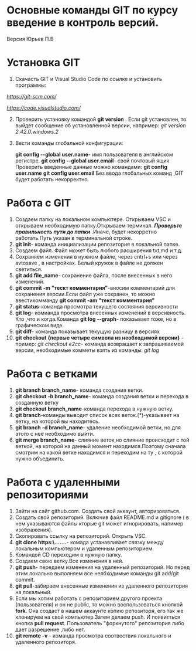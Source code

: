 # Основные команды GIT по курсу введение в контроль версий.
Версия Юрьев П.В

   # Установка GIT

   1. Скачасть GIT и Visual Studio Code  по ссылке и установить программы:

*https://git-scm.com/*

*https://code.visualstudio.com/*

  2. Проверить установку командой 
     **git version** . Если git установлен, то выйдет сообщение об установленной версии, например: 
     *git version 2.42.0.windows.2*

  3. Вести команды глобальной конфигурации:

     **git config --global user.name**- имя пользователя в английском регистре.
     **git config --global user.email**- свой почтовый ящик 
     Проверить введенные данные можно командами:
     **git config user.name**
     **git config user.email**
     Без ввода глобальных команд ,GIT будет работать некорректно.

  # Работа с GIT

 1. Создаем папку на локальном компьютере. Открываем VSC и открываем необходимую папку.Открываем терминал.
_**Проверьте правильность пути до папки**_ .Иначе, будет некорретно работать.Путь указан в терминальной строке.
 2. **git init**- команда инициализации репозитория в локальной папке.
 3. Создаем файл. Файл может быть любого расширения txt,md и т.д.
 4. Сохраняем изменения в нужном файле, через cntrl+s или через avtosave , в настройках. Белый кружок в файле не должен светиться.
 5. **git add file_name**- cохранение файла, после внесенных в него изменений.
 6. **git commit -m "тескт комментария"**-вносим комментарий для сохранения версии.Если файл уже сохранен, то можно ввестикомманду **git commit -am "текст комментария"**
 7. **git status**-команда просмотра текущего состояния версивности
 8. **git log**- комианда просмотра внесенных изменений в версивность. Кто ,что и когда.Команда **git log --graph**- показывает тоже, но в графическом виде.
 9. **git diff**- команда показывает текущую разницу в версиях
 10. **git checkout {первые четыре символа из необходимой версии}** - пример: *git checkout e2cc*- команда возвращает к запрашиваемой версии, необходимые комметы взять из команды: *git log*

  # Работа с ветками

  1. **git branch branch_name**- команда создания ветки.
  2. **git checkout -b branch_name**- команда создания ветки и перехода в созданную ветку
  3. **git checkout branch_name**-команда перехода в нужную ветку.
  4. **git branch**-команды выводит список всех веток.(*)-указывает на ветку, на которой вы находитесь.
  5. **git branch -d branch_name**- удаление необходимой ветки, но для этого с нее необходимо выйти.
  6. **git merge branch_name**- слияние веток,но слияние происходит с той веткой, на которой на данный момент находимся.Поэтому сначала смотрим на какой ветке находимся и переходим на ту , с которой нужно объединить. 

  # Работа с удаленными репозиториями

  1. Зайти на сайт github.com. Создать свой аккаунт, авторизоваться.
  2. Создать свой репозиторий. Включив файл README.md и gitignore ( в нем указываются файлы кторые git может игнорировать, напимер изображения).
  3. Скопировать ссылку на репозиторий. Открыть VSC.
  4. **git clone https:\\.......**- комада устанавливает связку между локальным компьютером и удаленным репозиторием.
  6. Командой CD переходим в нужную папку.
  7. Создаем свою ветку.Все изменения в ней.
  8. **git push**- передаем изменения на удаленный репозиторий. Но перед этим локально выполняем все нелбходимые команды git add/git commit.
  8. **git pull**-забираем внесенные изменения из удаленного репозитория на локальный.
  9. Если мы хотим работать с репозиторием другого проекта (пользователя) и он не public, то можно воспользоваться кнопкой **fork**. Она создаст в нашем аккаунте копию репозиторя, его так же клонируем на свой компьютер.Затем делаем push. И появитться кнопка **pull request**. Пользователь "форкнутого" репозитория либо дает разрешение ,либо нет.
  10. **git  remote -v** - команда просмотра соотвествия локального и удаленного репозиторя.
